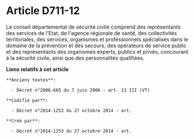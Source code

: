 # Article D711-12

Le conseil départemental de sécurité civile comprend des représentants des services de l'Etat, de l'agence régionale de
santé, des collectivités territoriales, des services, organismes et professionnels spécialisés dans le domaine de la
prévention et des secours, des opérateurs de service public et des représentants des organismes experts, publics et privés,
concourant à la sécurité civile, ainsi que des personnalités qualifiées.

**Liens relatifs à cet article**

	**Anciens textes**:

	  - Décret n°2006-665 du 7 juin 2006 - art. 13 III (VT)

	**Codifié par**:

	  - Décret n°2014-1253 du 27 octobre 2014 - art.

	**Créé par**:

	  - Décret n°2014-1253 du 27 octobre 2014 - art.

